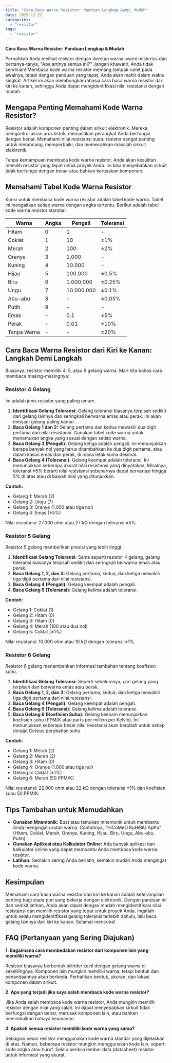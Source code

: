 ```yaml
---
title: "Cara Baca Warna Resistor: Panduan Lengkap &amp; Mudah"
date: 2025-12-22
categories: 
  - "resistor"
tags: 
  - "resistor"
---
```


**Cara Baca Warna Resistor: Panduan Lengkap & Mudah**

Pernahkah Anda melihat resistor dengan deretan warna-warni misterius dan bertanya-tanya, "Apa artinya semua ini?" Jangan khawatir, Anda tidak sendirian! Membaca kode warna resistor memang tampak rumit pada awalnya, tetapi dengan panduan yang tepat, Anda akan mahir dalam waktu singkat. Artikel ini akan membongkar rahasia cara baca warna resistor dari kiri ke kanan, sehingga Anda dapat mengidentifikasi nilai resistansi dengan mudah.

## Mengapa Penting Memahami Kode Warna Resistor?

Resistor adalah komponen penting dalam sirkuit elektronik. Mereka mengontrol aliran arus listrik, memastikan perangkat Anda berfungsi dengan benar. Memahami nilai resistansi suatu resistor sangat penting untuk merancang, memperbaiki, dan memecahkan masalah sirkuit elektronik.

Tanpa kemampuan membaca kode warna resistor, Anda akan kesulitan memilih resistor yang tepat untuk proyek Anda. Ini bisa menyebabkan sirkuit tidak berfungsi dengan benar atau bahkan kerusakan komponen.

## Memahami Tabel Kode Warna Resistor

Kunci untuk membaca kode warna resistor adalah tabel kode warna. Tabel ini mengaitkan setiap warna dengan angka tertentu. Berikut adalah tabel kode warna resistor standar:

| Warna | Angka | Pengali | Toleransi |
| --- | --- | --- | --- |
| Hitam | 0 | 1 | \- |
| Coklat | 1 | 10 | ±1% |
| Merah | 2 | 100 | ±2% |
| Oranye | 3 | 1.000 | \- |
| Kuning | 4 | 10.000 | \- |
| Hijau | 5 | 100.000 | ±0.5% |
| Biru | 6 | 1.000.000 | ±0.25% |
| Ungu | 7 | 10.000.000 | ±0.1% |
| Abu-abu | 8 | \- | ±0.05% |
| Putih | 9 | \- | \- |
| Emas | \- | 0.1 | ±5% |
| Perak | \- | 0.01 | ±10% |
| Tanpa Warna | \- | \- | ±20% |

## Cara Baca Warna Resistor dari Kiri ke Kanan: Langkah Demi Langkah

Biasanya, resistor memiliki 4, 5, atau 6 gelang warna. Mari kita bahas cara membaca masing-masingnya:

### Resistor 4 Gelang

Ini adalah jenis resistor yang paling umum.

1. **Identifikasi Gelang Toleransi:** Gelang toleransi biasanya terpisah sedikit dari gelang lainnya dan seringkali berwarna emas atau perak. Ini akan menjadi gelang paling kanan.
2. **Baca Gelang 1 dan 2:** Gelang pertama dan kedua mewakili dua digit pertama dari nilai resistansi. Gunakan tabel kode warna untuk menemukan angka yang sesuai dengan setiap warna.
3. **Baca Gelang 3 (Pengali):** Gelang ketiga adalah pengali. Ini menunjukkan berapa banyak nol yang harus ditambahkan ke dua digit pertama, atau dalam kasus emas dan perak, di mana letak koma desimal.
4. **Baca Gelang 4 (Toleransi):** Gelang keempat adalah toleransi. Ini menunjukkan seberapa akurat nilai resistansi yang dinyatakan. Misalnya, toleransi ±5% berarti nilai resistansi sebenarnya dapat bervariasi hingga 5% di atas atau di bawah nilai yang ditunjukkan.

**Contoh:**

- Gelang 1: Merah (2)
- Gelang 2: Ungu (7)
- Gelang 3: Oranye (1.000 atau tiga nol)
- Gelang 4: Emas (±5%)

Nilai resistansi: 27.000 ohm atau 27 kΩ dengan toleransi ±5%.

### Resistor 5 Gelang

Resistor 5 gelang memberikan presisi yang lebih tinggi.

1. **Identifikasi Gelang Toleransi:** Sama seperti resistor 4 gelang, gelang toleransi biasanya terpisah sedikit dan seringkali berwarna emas atau perak.
2. **Baca Gelang 1, 2, dan 3:** Gelang pertama, kedua, dan ketiga mewakili tiga digit pertama dari nilai resistansi.
3. **Baca Gelang 4 (Pengali):** Gelang keempat adalah pengali.
4. **Baca Gelang 5 (Toleransi):** Gelang kelima adalah toleransi.

**Contoh:**

- Gelang 1: Coklat (1)
- Gelang 2: Hitam (0)
- Gelang 3: Hitam (0)
- Gelang 4: Merah (100 atau dua nol)
- Gelang 5: Coklat (±1%)

Nilai resistansi: 10.000 ohm atau 10 kΩ dengan toleransi ±1%.

### Resistor 6 Gelang

Resistor 6 gelang menambahkan informasi tambahan tentang koefisien suhu.

1. **Identifikasi Gelang Toleransi:** Seperti sebelumnya, cari gelang yang terpisah dan berwarna emas atau perak.
2. **Baca Gelang 1, 2, dan 3:** Gelang pertama, kedua, dan ketiga mewakili tiga digit pertama dari nilai resistansi.
3. **Baca Gelang 4 (Pengali):** Gelang keempat adalah pengali.
4. **Baca Gelang 5 (Toleransi):** Gelang kelima adalah toleransi.
5. **Baca Gelang 6 (Koefisien Suhu):** Gelang keenam menunjukkan koefisien suhu (PPM/K atau parts per million per Kelvin). Ini menunjukkan seberapa besar nilai resistansi akan berubah untuk setiap derajat Celsius perubahan suhu.

**Contoh:**

- Gelang 1: Merah (2)
- Gelang 2: Merah (2)
- Gelang 3: Hitam (0)
- Gelang 4: Oranye (1.000 atau tiga nol)
- Gelang 5: Coklat (±1%)
- Gelang 6: Merah (50 PPM/K)

Nilai resistansi: 22.000 ohm atau 22 kΩ dengan toleransi ±1% dan koefisien suhu 50 PPM/K.

## Tips Tambahan untuk Memudahkan

- **Gunakan Mnemonik:** Buat atau temukan mnemonik untuk membantu Anda mengingat urutan warna. Contohnya, "HiCoMeO KuHiBiU ApPu" (Hitam, Coklat, Merah, Oranye, Kuning, Hijau, Biru, Ungu, Abu-abu, Putih).
- **Gunakan Aplikasi atau Kalkulator Online:** Ada banyak aplikasi dan kalkulator online yang dapat membantu Anda membaca kode warna resistor.
- **Latihan:** Semakin sering Anda berlatih, semakin mudah Anda mengingat kode warna.

## Kesimpulan

Memahami cara baca warna resistor dari kiri ke kanan adalah keterampilan penting bagi siapa pun yang bekerja dengan elektronik. Dengan panduan ini dan sedikit latihan, Anda akan dapat dengan mudah mengidentifikasi nilai resistansi dan memilih resistor yang tepat untuk proyek Anda. Ingatlah untuk selalu mengidentifikasi gelang toleransi terlebih dahulu, lalu baca gelang lainnya dari kiri ke kanan. Selamat mencoba!

## FAQ (Pertanyaan yang Sering Diajukan)

**1\. Bagaimana cara membedakan resistor dari komponen lain yang memiliki warna?**

Resistor biasanya berbentuk silinder kecil dengan gelang warna di sekelilingnya. Komponen lain mungkin memiliki warna, tetapi bentuk dan penandaannya akan berbeda. Perhatikan bentuk, ukuran, dan lokasi komponen dalam sirkuit.

**2\. Apa yang terjadi jika saya salah membaca kode warna resistor?**

Jika Anda salah membaca kode warna resistor, Anda mungkin memilih resistor dengan nilai yang salah. Ini dapat menyebabkan sirkuit tidak berfungsi dengan benar, merusak komponen lain, atau bahkan menimbulkan bahaya keamanan.

**3\. Apakah semua resistor memiliki kode warna yang sama?**

Sebagian besar resistor menggunakan kode warna standar yang dijelaskan di atas. Namun, beberapa resistor mungkin menggunakan kode lain, seperti kode angka atau huruf. Selalu periksa lembar data (datasheet) resistor untuk informasi yang akurat.
